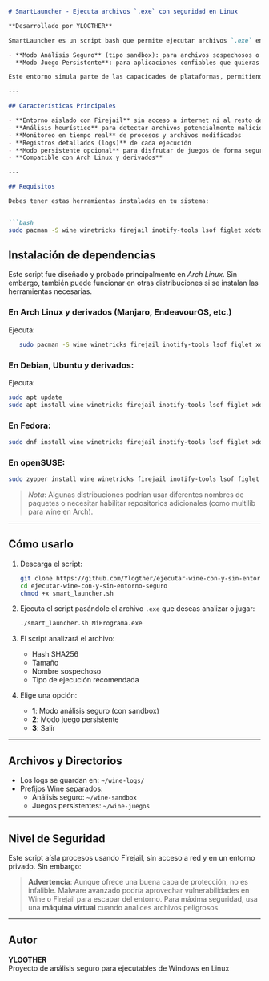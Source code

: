 ```markdown
# SmartLauncher - Ejecuta archivos `.exe` con seguridad en Linux

**Desarrollado por YLOGTHER**

SmartLauncher es un script bash que permite ejecutar archivos `.exe` en Linux usando Wine, con un enfoque dual:

- **Modo Análisis Seguro** (tipo sandbox): para archivos sospechosos o desconocidos
- **Modo Juego Persistente**: para aplicaciones confiables que quieras usar o jugar normalmente

Este entorno simula parte de las capacidades de plataformas, permitiendo observar procesos, cambios en archivos y posibles intentos de conexión de red.

---

## Características Principales

- **Entorno aislado con Firejail** sin acceso a internet ni al resto del sistema
- **Análisis heurístico** para detectar archivos potencialmente maliciosos
- **Monitoreo en tiempo real** de procesos y archivos modificados
- **Registros detallados (logs)** de cada ejecución
- **Modo persistente opcional** para disfrutar de juegos de forma segura
- **Compatible con Arch Linux y derivados**

---

## Requisitos

Debes tener estas herramientas instaladas en tu sistema:


```bash
sudo pacman -S wine winetricks firejail inotify-tools lsof figlet xdotool xterm zenity

```

## Instalación de dependencias

Este script fue diseñado y probado principalmente en *Arch Linux*. Sin embargo, también puede funcionar en otras distribuciones si se instalan las herramientas necesarias.

### En Arch Linux y derivados (Manjaro, EndeavourOS, etc.)
Ejecuta:

```bash
   sudo pacman -S wine winetricks firejail inotify-tools lsof figlet xdotool xterm zenity
```
### En Debian, Ubuntu y derivados:
Ejecuta:

```bash
sudo apt update
sudo apt install wine winetricks firejail inotify-tools lsof figlet xdotool xterm zenity
```

### En Fedora:
```bash
sudo dnf install wine winetricks firejail inotify-tools lsof figlet xdotool xterm zenity
```

### En openSUSE:
```bash
sudo zypper install wine winetricks firejail inotify-tools lsof figlet xdotool xterm zenity
```

> *Nota*: Algunas distribuciones podrían usar diferentes nombres de paquetes o necesitar habilitar repositorios adicionales (como multilib para wine en Arch).

---

## Cómo usarlo

1. Descarga el script:
   ```bash
   git clone https://github.com/Ylogther/ejecutar-wine-con-y-sin-entorno-seguro.git
   cd ejecutar-wine-con-y-sin-entorno-seguro
   chmod +x smart_launcher.sh
   ```

2. Ejecuta el script pasándole el archivo `.exe` que deseas analizar o jugar:
   ```bash
   ./smart_launcher.sh MiPrograma.exe
   ```

3. El script analizará el archivo:
   - Hash SHA256
   - Tamaño
   - Nombre sospechoso
   - Tipo de ejecución recomendada

4. Elige una opción:
   - **1**: Modo análisis seguro (con sandbox)
   - **2**: Modo juego persistente
   - **3**: Salir

---

## Archivos y Directorios

- Los logs se guardan en: `~/wine-logs/`
- Prefijos Wine separados:
  - Análisis seguro: `~/wine-sandbox`
  - Juegos persistentes: `~/wine-juegos`

---

## Nivel de Seguridad

Este script aísla procesos usando Firejail, sin acceso a red y en un entorno privado. Sin embargo:

> **Advertencia**: Aunque ofrece una buena capa de protección, no es infalible. Malware avanzado podría aprovechar vulnerabilidades en Wine o Firejail para escapar del entorno. Para máxima seguridad, usa una **máquina virtual** cuando analices archivos peligrosos.

---

## Autor

**YLOGTHER**  
Proyecto de análisis seguro para ejecutables de Windows en Linux

